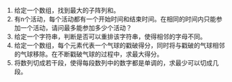 

1. 给定一个数组，找到最大的子阵列和。
2. 有n个活动，每个活动都有一个开始时间和结束时间。在相同的时间内只能参加一个活动，请问最多能参加多少个活动？
3. 给定一个字符串，判断是否可以重排该字符串，使得相邻的字母不同。
4. 给定一个数组，每个元素代表一个气球的戳破得分，同时将与戳破的气球相邻的气球移除。在不断戳破气球的过程中，求最大得分。
5. 将数列切成若干段，使得每段数列中的数字都是单调的，求最少可以切成几段。
